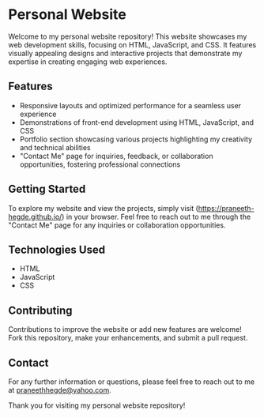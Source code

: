 

# Personal Website

Welcome to my personal website repository! This website showcases my web development skills, focusing on HTML, JavaScript, and CSS. It features visually appealing designs and interactive projects that demonstrate my expertise in creating engaging web experiences.

## Features

- Responsive layouts and optimized performance for a seamless user experience
- Demonstrations of front-end development using HTML, JavaScript, and CSS
- Portfolio section showcasing various projects highlighting my creativity and technical abilities
- "Contact Me" page for inquiries, feedback, or collaboration opportunities, fostering professional connections

## Getting Started

To explore my website and view the projects, simply visit (https://praneeth-hegde.github.io/) in your browser. Feel free to reach out to me through the "Contact Me" page for any inquiries or collaboration opportunities.

## Technologies Used

- HTML
- JavaScript
- CSS

## Contributing

Contributions to improve the website or add new features are welcome! Fork this repository, make your enhancements, and submit a pull request.

## Contact

For any further information or questions, please feel free to reach out to me at praneethhegde@yahoo.com.

Thank you for visiting my personal website repository!
